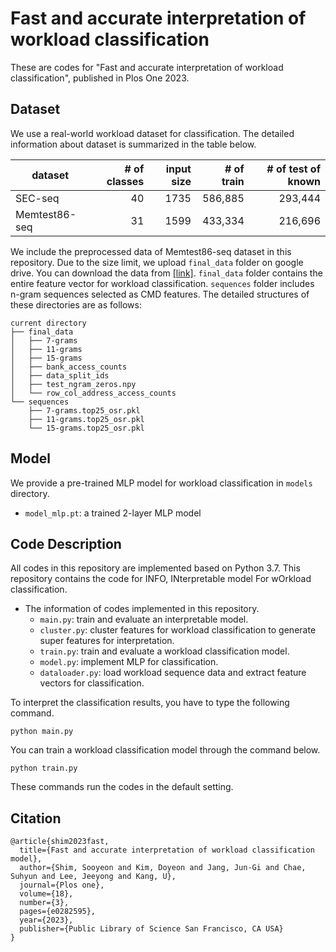 # Fast and accurate interpretation of workload classification
These are codes for "Fast and accurate interpretation of workload classification", published in Plos One 2023.

## Dataset
We use a real-world workload dataset for classification.
The detailed information about dataset is summarized in the table below.

| dataset       | # of classes | input size | # of train | # of test of known |
|---------------|-------------:|-----------:|-----------:|-------------------:|
| SEC-seq       |           40 |       1735 |    586,885 |            293,444 |
| Memtest86-seq |           31 |       1599 |    433,334 |            216,696 |

We include the preprocessed data of Memtest86-seq dataset in this repository.
Due to the size limit, we upload `final_data` folder on google drive.
You can download the data from [[link]](https://drive.google.com/file/d/1JQQxuk3qUDAhCfNKZA3iBoYQxmeJOIWZ/view?usp=share_link).
`final_data` folder contains the entire feature vector for workload classification.
`sequences` folder includes n-gram sequences selected as CMD features.
The detailed structures of these directories are as follows:
```
current directory
├── final_data
│   ├── 7-grams
│   ├── 11-grams
│   ├── 15-grams
│   ├── bank_access_counts
│   ├── data_split_ids
│   ├── test_ngram_zeros.npy
│   └── row_col_address_access_counts
└── sequences
    ├── 7-grams.top25_osr.pkl
    ├── 11-grams.top25_osr.pkl
    └── 15-grams.top25_osr.pkl
```

## Model
We provide a pre-trained MLP model for workload classification in `models` directory.
* `model_mlp.pt`: a trained 2-layer MLP model

## Code Description
All codes in this repository are implemented based on Python 3.7.
This repository contains the code for INFO, INterpretable model For wOrkload classification.

* The information of codes implemented in this repository.
  * `main.py`: train and evaluate an interpretable model.
  * `cluster.py`: cluster features for workload classification to generate super features for interpretation.
  * `train.py`: train and evaluate a workload classification model.
  * `model.py`: implement MLP for classification.
  * `dataloader.py`: load workload sequence data and extract feature vectors for classification.


To interpret the classification results, you have to type the following command.
```shell
python main.py
```
You can train a workload classification model through the command below.
```shell
python train.py
```
These commands run the codes in the default setting.

## Citation
```
@article{shim2023fast,
  title={Fast and accurate interpretation of workload classification model},
  author={Shim, Sooyeon and Kim, Doyeon and Jang, Jun-Gi and Chae, Suhyun and Lee, Jeeyong and Kang, U},
  journal={Plos one},
  volume={18},
  number={3},
  pages={e0282595},
  year={2023},
  publisher={Public Library of Science San Francisco, CA USA}
}
```
